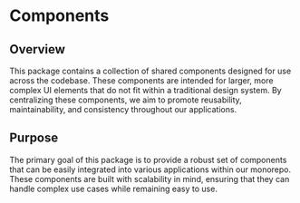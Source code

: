 # Components

## Overview

This package contains a collection of shared components designed for use across the codebase. These components are intended for larger, more complex UI elements that do not fit within a traditional design system. By centralizing these components, we aim to promote reusability, maintainability, and consistency throughout our applications.

## Purpose

The primary goal of this package is to provide a robust set of components that can be easily integrated into various applications within our monorepo. These components are built with scalability in mind, ensuring that they can handle complex use cases while remaining easy to use.
